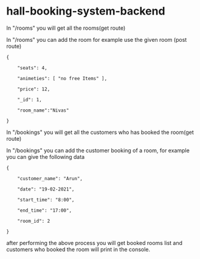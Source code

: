 # hall-booking-system-backend

In "/rooms" you will get all the rooms(get route)

In "/rooms" you can add the room for example use the given room (post route)



    {

        "seats": 4,

        "animeties": [ "no free Items" ],

        "price": 12,

        "_id": 1,

        "room_name":"Nivas"  

    }



In "/bookings" you will get all the customers who has booked the room(get route)

In "/bookings" you can add the customer booking of a room, for example you can give the following data



    {

        "customer_name": "Arun",

        "date": "19-02-2021",

        "start_time": "8:00",

        "end_time": "17:00",

        "room_id": 2    

    }



after performing the above process you will get booked rooms list and customers who booked the room will print in the console.
